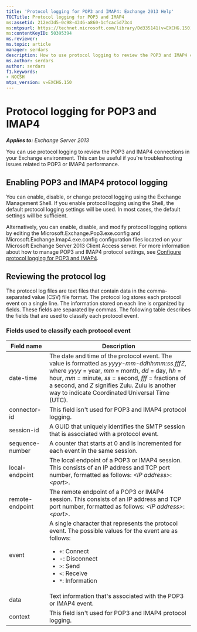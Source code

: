 ```yaml
---
title: 'Protocol logging for POP3 and IMAP4: Exchange 2013 Help'
TOCTitle: Protocol logging for POP3 and IMAP4
ms:assetid: 212ed3d5-0c98-4346-a860-1cfcac5d73c4
ms:mtpsurl: https://technet.microsoft.com/library/Dd335141(v=EXCHG.150)
ms:contentKeyID: 50395394
ms.reviewer: 
ms.topic: article
manager: serdars
description: How to use protocol logging to review the POP3 and IMAP4 connections in your Exchange environment
ms.author: serdars
author: serdars
f1.keywords:
- NOCSH
mtps_version: v=EXCHG.150
---
```


# Protocol logging for POP3 and IMAP4

_**Applies to:** Exchange Server 2013_

You can use protocol logging to review the POP3 and IMAP4 connections in your Exchange environment. This can be useful if you're troubleshooting issues related to POP3 or IMAP4 performance.

## Enabling POP3 and IMAP4 protocol logging

You can enable, disable, or change protocol logging using the Exchange Management Shell. If you enable protocol logging using the Shell, the default protocol logging settings will be used. In most cases, the default settings will be sufficient.

Alternatively, you can enable, disable, and modify protocol logging options by editing the Microsoft.Exchange.Pop3.exe.config and Microsoft.Exchange.Imap4.exe.config configuration files located on your Microsoft Exchange Server 2013 Client Access server. For more information about how to manage POP3 and IMAP4 protocol settings, see [Configure protocol logging for POP3 and IMAP4](configure-protocol-logging-for-pop3-and-imap4-exchange-2013-help.md).

## Reviewing the protocol log

The protocol log files are text files that contain data in the comma-separated value (CSV) file format. The protocol log stores each protocol event on a single line. The information stored on each line is organized by fields. These fields are separated by commas. The following table describes the fields that are used to classify each protocol event.

### Fields used to classify each protocol event

|Field name|Description|
|---|---|
|date-time|The date and time of the protocol event. The value is formatted as _yyyy-mm-ddhh:mm:ss.fffZ_, where _yyyy_ = year, _mm_ = month, _dd_ = day, _hh_ = hour, _mm_ = minute, _ss_ = second, _fff_ = fractions of a second, and _Z_ signifies Zulu. Zulu is another way to indicate Coordinated Universal Time (UTC).|
|connector-id|This field isn't used for POP3 and IMAP4 protocol logging.|
|session-id|A GUID that uniquely identifies the SMTP session that is associated with a protocol event.|
|sequence-number|A counter that starts at 0 and is incremented for each event in the same session.|
|local-endpoint|The local endpoint of a POP3 or IMAP4 session. This consists of an IP address and TCP port number, formatted as follows: _\<IP address\>_:_\<port\>_.|
|remote-endpoint|The remote endpoint of a POP3 or IMAP4 session. This consists of an IP address and TCP port number, formatted as follows: _\<IP address\>_:_\<port\>_.|
|event|A single character that represents the protocol event. The possible values for the event are as follows: <ul><li>`+`: Connect</li><li>-: Disconnect</li><li>`>`: Send</li><li>`<`: Receive</li><li>`*`: Information</li></ul>|
|data|Text information that's associated with the POP3 or IMAP4 event.|
|context|This field isn't used for POP3 and IMAP4 protocol logging.|
